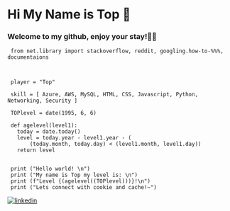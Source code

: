 <h1>Hi My Name is Top 🍵 </h1>


<h3> Welcome to my github, enjoy your stay!👋😄 </h3>


```py3 
 from net.library import stackoverflow, reddit, googling.how-to-%%%, documentaions


 
 player = "Top"

 skill = [ Azure, AWS, MySQL, HTML, CSS, Javascript, Python, Networking, Security ]

 TOPlevel = date(1995, 6, 6)

 def agelevel(level1):
   today = date.today()
   level = today.year - level1.year - (
       (today.month, today.day) < (level1.month, level1.day))
   return level


 print ("Hello world! \n")
 print ("My name is Top my level is: \n")
 print (f"Level {(agelevel((TOPlevel)))}!\n")
 print ("Lets connect with cookie and cache!~")
```

<p> 
<a href="https://www.linkedin.com/in/woraphong-mingsong/">
    <img src="https://img.shields.io/badge/LinkedIn-0077B5?style=for-the-badge&logo=linkedin&logoColor=white"  alt="linkedin"
 </a>
</p>

